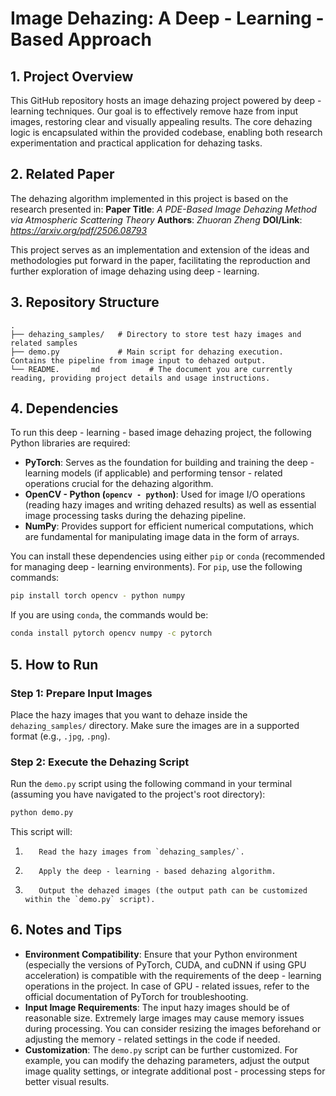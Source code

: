 # Image Dehazing: A Deep - Learning - Based Approach

## 1.        Project Overview
This GitHub repository hosts an image dehazing project powered by deep - learning techniques.        Our goal is to effectively remove haze from input images, restoring clear and visually appealing results.        The core dehazing logic is encapsulated within the provided codebase, enabling both research experimentation and practical application for dehazing tasks.

## 2.        Related Paper
The dehazing algorithm implemented in this project is based on the research presented in:
**Paper Title**: *A PDE-Based Image Dehazing Method via Atmospheric Scattering Theory*
**Authors**: *Zhuoran Zheng*
**DOI/Link**: *https://arxiv.org/pdf/2506.08793*

This project serves as an implementation and extension of the ideas and methodologies put forward in the paper, facilitating the reproduction and further exploration of image dehazing using deep - learning.

## 3.        Repository Structure
```
.
├── dehazing_samples/   # Directory to store test hazy images and related samples
├── demo.py             # Main script for dehazing execution.        Contains the pipeline from image input to dehazed output.
└── README.       md           # The document you are currently reading, providing project details and usage instructions.
```

## 4.        Dependencies
To run this deep - learning - based image dehazing project, the following Python libraries are required:
- **PyTorch**: Serves as the foundation for building and training the deep - learning models (if applicable) and performing tensor - related operations crucial for the dehazing algorithm.
- **OpenCV - Python (`opencv - python`)**: Used for image I/O operations (reading hazy images and writing dehazed results) as well as essential image processing tasks during the dehazing pipeline.
- **NumPy**: Provides support for efficient numerical computations, which are fundamental for manipulating image data in the form of arrays.

You can install these dependencies using either `pip` or `conda` (recommended for managing deep - learning environments).        For `pip`, use the following commands:
```bash
pip install torch opencv - python numpy
```
If you are using `conda`, the commands would be:
```bash
conda install pytorch opencv numpy -c pytorch
```

## 5.        How to Run
### Step 1: Prepare Input Images
Place the hazy images that you want to dehaze inside the `dehazing_samples/` directory.        Make sure the images are in a supported format (e.g., `.jpg`, `.png`).

### Step 2: Execute the Dehazing Script
Run the `demo.py` script using the following command in your terminal (assuming you have navigated to the project's root directory):
```bash
python demo.py
```
This script will:
1.        Read the hazy images from `dehazing_samples/`.
2.        Apply the deep - learning - based dehazing algorithm.
3.        Output the dehazed images (the output path can be customized within the `demo.py` script).


## 6.        Notes and Tips
- **Environment Compatibility**: Ensure that your Python environment (especially the versions of PyTorch, CUDA, and cuDNN if using GPU acceleration) is compatible with the requirements of the deep - learning operations in the project.        In case of GPU - related issues, refer to the official documentation of PyTorch for troubleshooting.
- **Input Image Requirements**: The input hazy images should be of reasonable size.        Extremely large images may cause memory issues during processing.        You can consider resizing the images beforehand or adjusting the memory - related settings in the code if needed.
- **Customization**: The `demo.py` script can be further customized.        For example, you can modify the dehazing parameters, adjust the output image quality settings, or integrate additional post - processing steps for better visual results.
